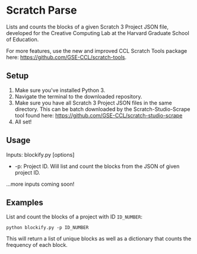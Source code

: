 # Scratch Parse
Lists and counts the blocks of a given Scratch 3 Project JSON file, developed for the Creative Computing Lab at the Harvard Graduate School of Education.

For more features, use the new and improved CCL Scratch Tools package here: https://github.com/GSE-CCL/scratch-tools.

## Setup
1. Make sure you've installed Python 3.
2. Navigate the terminal to the downloaded repository.
3. Make sure you have all Scratch 3 Project JSON files in the same directory. This can be batch downloaded by the Scratch-Studio-Scrape tool found here: https://github.com/GSE-CCL/scratch-studio-scrape
4. All set!

## Usage
Inputs: blockify.py [options]
- -p: Project ID. Will list and count the blocks from the JSON of given project ID. 

...more inputs coming soon!

## Examples
List and count the blocks of a project with ID `ID_NUMBER`:

```python blockify.py -p ID_NUMBER```

This will return a list of unique blocks as well as a dictionary that counts the frequency of each block. 
